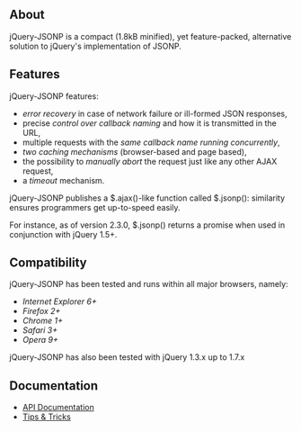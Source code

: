 ## About

jQuery-JSONP is a compact (1.8kB minified), yet feature-packed, alternative solution to jQuery's implementation of JSONP.

## Features

jQuery-JSONP features:
* *error recovery* in case of network failure or ill-formed JSON responses,
* precise *control over callback naming* and how it is transmitted in the URL,
* multiple requests with the *same callback name running concurrently*,
* *two caching mechanisms* (browser-based and page based),
* the possibility to *manually abort* the request just like any other AJAX request,
* a *timeout* mechanism.

jQuery-JSONP publishes a $.ajax()-like function called $.jsonp(): similarity ensures programmers get up-to-speed easily.

For instance, as of version 2.3.0, $.jsonp() returns a promise when used in conjunction with jQuery 1.5+.

## Compatibility

jQuery-JSONP has been tested and runs within all major browsers, namely:
* *Internet Explorer 6+*
* *Firefox 2+*
* *Chrome 1+*
* *Safari 3+*
* *Opera 9+*

jQuery-JSONP has also been tested with jQuery 1.3.x up to 1.7.x

## Documentation

* [API Documentation](/jaubourg/jquery-jsonp/wiki/API)
* [Tips & Tricks](/jaubourg/jquery-jsonp/wiki/TipsAndTricks)
